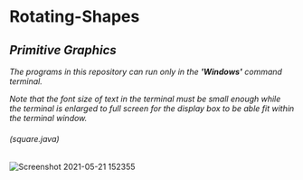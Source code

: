 # Rotating-Shapes
## *Primitive Graphics*

 *The programs in this repository can run only in the **'Windows'** command terminal.*

 *Note that the font size of text in the terminal must be small enough while the terminal is enlarged to full screen for the display box to be able fit within the terminal window.*

###### (square.java)

![Screenshot 2021-05-21 152355](https://user-images.githubusercontent.com/84562594/119119491-db9f6480-ba48-11eb-9fc3-9f349267003e.png)
